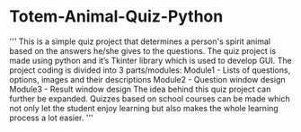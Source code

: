 # Totem-Animal-Quiz-Python
''' 
This is a simple quiz project that determines a person's spirit animal based on the answers he/she gives to the questions.
The quiz project is made using python and it’s Tkinter library which is used to develop GUI.
The project coding is divided into 3 parts/modules:
Module1 - Lists of questions, options, images and their descriptions
Module2 - Question window design
Module3 - Result window design 
The idea behind this quiz project can further be expanded. 
Quizzes based on school courses can be made which not only let the student enjoy learning but also makes the whole learning process a lot easier.
'''

